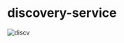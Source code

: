 # discovery-service
![discv](https://user-images.githubusercontent.com/101450800/209446601-a708f785-c06f-4f69-a238-146473430e6b.png)
